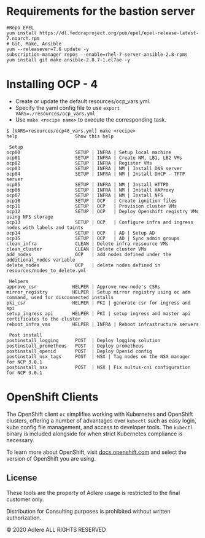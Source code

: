# Requirements for the bastion server 
```
#Repo EPEL
yum install https://dl.fedoraproject.org/pub/epel/epel-release-latest-7.noarch.rpm
# Git, Make, Ansible
yum --releasever=7.6 update -y
subscription-manager repos --enable=rhel-7-server-ansible-2.8-rpms
yum install git make ansible-2.8.7-1.el7ae -y
```

# Installing OCP - 4
- Create or update the default resources/ocp_vars.yml.<br />
- Specify the yaml config file to use `export VARS=./resources/ocp_vars.yml`<br />
- Use `make <recipe name>` to execute the corresponding task. <br />
```
$ [VARS=resources/ocp46_vars.yml] make <recipe>
help                     Show this help

 Setup
ocp00                    SETUP | INFRA | Setup local machine
ocp01                    SETUP | INFRA | Create NM, LB1, LB2 VMs
ocp02                    SETUP | INFRA | Register VMs
ocp03                    SETUP | INFRA | NM | Install DNS server
ocp04                    SETUP | INFRA | NM | Install DHCP - TFTP server
ocp05                    SETUP | INFRA | NM | Install HTTPD
ocp06                    SETUP | INFRA | NM | Install HAProxy
ocp07                    SETUP | INFRA | NM | Install NFS
ocp10                    SETUP | OCP   | Create ignition files
ocp11                    SETUP | OCP   | Provision cluster VMs
ocp12                    SETUP | OCP   | Deploy Openshift registry VMs using NFS storage
ocp13                    SETUP | OCP   | Configure infra and ingress nodes with labels and taints
ocp14                    SETUP | OCP   | AD | Setup AD
ocp15                    SETUP | OCP   | AD | Sync admin groups
clean_infra              CLEAN | Delete infra ressource VMs
clean_cluster            CLEAN | Delete cluster VMs
add_nodes                OCP   | add nodes defined under the additional_nodes variable
delete_nodes             OCP   | delete nodes defined in resources/nodes_to_delete.yml

 Helpers
approve_csr             HELPER | Approve new-node's CSRs
mirror_registry         HELPER | Setup mirror registry using oc adm command, used for disconnected installs
pki_csr                 HELPER | PKI | generate csr for ingress and api
setup_ingress_api       HELPER | PKI | setup ingress and master api certificates to the cluster
reboot_infra_vms        HELPER | INFRA | Reboot infrastructure servers

 Post install
postinstall_logging      POST  | Deploy logging solution
postinstall_prometheus   POST  | Deploy prometheus
postinstall_openid       POST  | Deploy Openid config
postinstall_nsx_tags     POST  | NSX | Tag nodes on the NSX manager for NCP 3.0.1
postinstall_nsx          POST  | NSX | Fix multus-cni configuration for NCP 3.0.1
```


# OpenShift Clients

The OpenShift client `oc` simplifies working with Kubernetes and OpenShift
clusters, offering a number of advantages over `kubectl` such as easy login,
kube config file management, and access to developer tools. The `kubectl`
binary is included alongside for when strict Kubernetes compliance is necessary.

To learn more about OpenShift, visit [docs.openshift.com](https://docs.openshift.com)
and select the version of OpenShift you are using.

## License

These tools are the property of Adlere 
usage is restricted to the final customer only.

Distribution for Consulting purposes is prohibited
without written authorization.

© 2020 Adlere ALL RIGHTS RESERVED